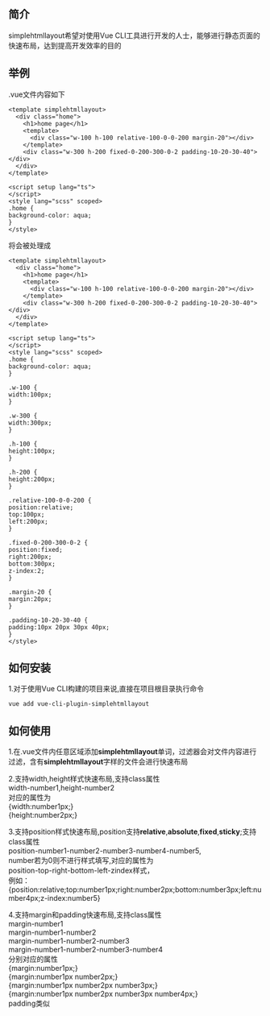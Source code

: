 ## 简介
simplehtmllayout希望对使用Vue CLI工具进行开发的人士，能够进行静态页面的快速布局，达到提高开发效率的目的  

## 举例
.vue文件内容如下
```
<template simplehtmllayout>
  <div class="home">
    <h1>home page</h1>
    <template>
      <div class="w-100 h-100 relative-100-0-0-200 margin-20"></div>
    </template>
    <div class="w-300 h-200 fixed-0-200-300-0-2 padding-10-20-30-40"></div>
  </div>
</template>

<script setup lang="ts">
</script>
<style lang="scss" scoped>
.home {
background-color: aqua;
}
</style>
```
将会被处理成
```
<template simplehtmllayout>
  <div class="home">
    <h1>home page</h1>
    <template>
      <div class="w-100 h-100 relative-100-0-0-200 margin-20"></div>
    </template>
    <div class="w-300 h-200 fixed-0-200-300-0-2 padding-10-20-30-40"></div>
  </div>
</template>

<script setup lang="ts">
</script>
<style lang="scss" scoped>
.home {
background-color: aqua;
}

.w-100 {
width:100px;
}

.w-300 {
width:300px;
}

.h-100 {
height:100px;
}

.h-200 {
height:200px;
}

.relative-100-0-0-200 {
position:relative;
top:100px;
left:200px;
}

.fixed-0-200-300-0-2 {
position:fixed;
right:200px;
bottom:300px;
z-index:2;
}

.margin-20 {
margin:20px;
}

.padding-10-20-30-40 {
padding:10px 20px 30px 40px;
}
</style>
```
## 如何安装
1.对于使用Vue CLI构建的项目来说,直接在项目根目录执行命令  
```
vue add vue-cli-plugin-simplehtmllayout
```  

## 如何使用
1.在.vue文件内任意区域添加**simplehtmllayout**单词，过滤器会对文件内容进行过滤，含有**simplehtmllayout**字样的文件会进行快速布局   

2.支持width,height样式快速布局,支持class属性  
width-number1,height-number2  
对应的属性为  
{width:number1px;}    
{height:number2px;}  

3.支持position样式快速布局,position支持**relative**,**absolute**,**fixed**,**sticky**;支持class属性  
position-number1-number2-number3-number4-number5,  
number若为0则不进行样式填写,对应的属性为  
position-top-right-bottom-left-zindex样式，  
例如：{position:relative;top:number1px;right:number2px;bottom:number3px;left:number4px;z-index:number5}  

4.支持margin和padding快速布局,支持class属性  
margin-number1    
margin-number1-number2  
margin-number1-number2-number3  
margin-number1-number2-number3-number4    
分别对应的属性  
{margin:number1px;}  
{margin:number1px number2px;}  
{margin:number1px number2px number3px;}  
{margin:number1px number2px number3px number4px;}  
padding类似  

